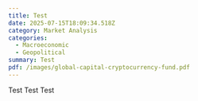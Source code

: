 ```yaml
---
title: Test
date: 2025-07-15T18:09:34.518Z
category: Market Analysis
categories:
  - Macroeconomic
  - Geopolitical
summary: Test
pdf: /images/global-capital-cryptocurrency-fund.pdf
---
```

T﻿est Test Test
